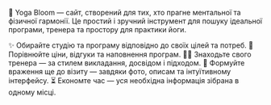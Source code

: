 🌸 Yoga Bloom — сайт, створений для тих, хто прагне ментальної та фізичної гармонії. Це простий і зручний інструмент для пошуку ідеальної програми, тренера та простору для практики йоги.

✨ Обирайте студію та програму відповідно до своїх цілей та потреб.
💬 Порівнюйте ціни, відгуки та наповнення програм.
🧘‍♀️ Знаходьте свого тренера — за стилем викладання, досвідом і підходом.
📸 Формуйте враження ще до візиту — завдяки фото, описам та інтуїтивному інтерфейсу.
⏳ Економте час — уся необхідна інформація зібрана в одному місці.